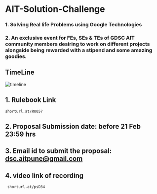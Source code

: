 # AIT-Solution-Challenge

### 1. Solving Real life Problems using Google Technologies
### 2. An exclusive event for FEs, SEs & TEs of GDSC AIT community members desiring to work on different projects alongside being rewarded with a stipend and some amazing goodies.

## TimeLine
![timeline](https://user-images.githubusercontent.com/92615235/219965759-79f58fc5-c65f-4bfe-a2c3-ed6b4f160189.png)


## 1. Rulebook Link 
```
shorturl.at/RU057 
```
## 2. Proposal Submission date: before 21 Feb 23:59 hrs
## 3. Email id to submit the proposal: dsc.aitpune@gmail.com 
## 4. video link of recording
```
 shorturl.at/psD34
```

